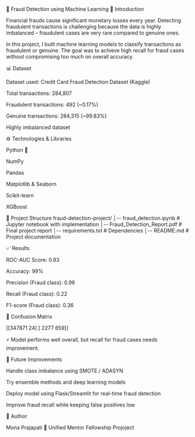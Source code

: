 📌 Fraud Detection using Machine Learning
📖 Introduction

Financial frauds cause significant monetary losses every year. Detecting fraudulent transactions is challenging because the data is highly imbalanced – fraudulent cases are very rare compared to genuine ones.

In this project, I built machine learning models to classify transactions as fraudulent or genuine. The goal was to achieve high recall for fraud cases without compromising too much on overall accuracy.

📊 Dataset

Dataset used: Credit Card Fraud Detection Dataset (Kaggle)

Total transactions: 284,807

Fraudulent transactions: 492 (~0.17%)

Genuine transactions: 284,315 (~99.83%)

Highly imbalanced dataset

⚙️ Technologies & Libraries

Python 🐍

NumPy

Pandas

Matplotlib & Seaborn

Scikit-learn

XGBoost

📂 Project Structure
fraud-detection-project/
│-- fraud_detection.ipynb       # Jupyter notebook with implementation
│-- Fraud_Detection_Report.pdf   # Final project report
│-- requirements.txt             # Dependencies
│-- README.md                    # Project documentation

✅ Results

ROC-AUC Score: 0.83

Accuracy: 99%

Precision (Fraud class): 0.96

Recall (Fraud class): 0.22

F1-score (Fraud class): 0.36

📌 Confusion Matrix

[[347871    24]
 [  2277   659]]

 ⚡ Model performs well overall, but recall for fraud cases needs improvement.

🔮 Future Improvements

Handle class imbalance using SMOTE / ADASYN

Try ensemble methods and deep learning models

Deploy model using Flask/Streamlit for real-time fraud detection

Improve fraud recall while keeping false positives low

👩 Author

Mona Prajapati
📌 Unified Mentor Fellowship Projoject